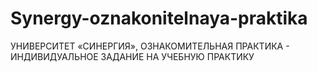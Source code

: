 # Synergy-oznakonitelnaya-praktika
УНИВЕРСИТЕТ «СИНЕРГИЯ», ОЗНАКОМИТЕЛЬНАЯ ПРАКТИКА - ИНДИВИДУАЛЬНОЕ ЗАДАНИЕ НА УЧЕБНУЮ ПРАКТИКУ

